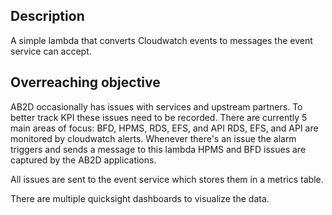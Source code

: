 ## Description 
A simple lambda that converts Cloudwatch events to messages the event service can accept. 

## Overreaching objective

AB2D occasionally has issues with services and upstream partners. 
To better track KPI these issues need to be recorded. 
There are currently 5 main areas of focus: BFD, HPMS, RDS, EFS, and API
RDS, EFS, and API are monitored by cloudwatch alerts. Whenever there's an issue the alarm triggers and sends a message to this lambda
HPMS and BFD issues are captured by the AB2D applications.

All issues are sent to the event service which stores them in a metrics table. 

There are multiple quicksight dashboards to visualize the data. 
